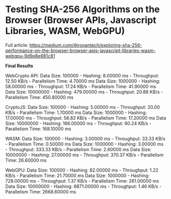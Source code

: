 # Testing SHA-256 Algorithms on the Browser (Browser APIs, Javascript Libraries, WASM, WebGPU)

Full article: https://medium.com/@ronantech/exploring-sha-256-performance-on-the-browser-browser-apis-javascript-libraries-wasm-webgpu-9d9e8e681c81

**Final Results**

WebCrypto API:
Data Size: 100000 - Hashing: 8.00000 ms - Throughput: 12.50 KB/s - Parallelism Time: 4.70000 ms
Data Size: 1000000 - Hashing: 58.00000 ms - Throughput: 17.24 KB/s - Parallelism Time: 41.90000 ms
Data Size: 10000000 - Hashing: 479.00000 ms - Throughput: 20.88 KB/s - Parallelism Time: 450.80000 ms

CryptoJS:
Data Size: 100000 - Hashing: 5.00000 ms - Throughput: 20.00 KB/s - Parallelism Time: 1.70000 ms
Data Size: 1000000 - Hashing: 17.00000 ms - Throughput: 58.82 KB/s - Parallelism Time: 17.20000 ms
Data Size: 10000000 - Hashing: 166.00000 ms - Throughput: 60.24 KB/s - Parallelism Time: 168.10000 ms

WASM:
Data Size: 100000 - Hashing: 3.00000 ms - Throughput: 33.33 KB/s - Parallelism Time: 0.50000 ms
Data Size: 1000000 - Hashing: 3.00000 ms - Throughput: 333.33 KB/s - Parallelism Time: 2.60000 ms
Data Size: 10000000 - Hashing: 27.00000 ms - Throughput: 370.37 KB/s - Parallelism Time: 26.60000 ms

WebGPU:
Data Size: 100000 - Hashing: 82.00000 ms - Throughput: 1.22 KB/s - Parallelism Time: 21.70000 ms
Data Size: 1000000 - Hashing: 728.00000 ms - Throughput: 1.37 KB/s - Parallelism Time: 261.00000 ms
Data Size: 10000000 - Hashing: 6871.00000 ms - Throughput: 1.46 KB/s - Parallelism Time: 2668.60000 ms

